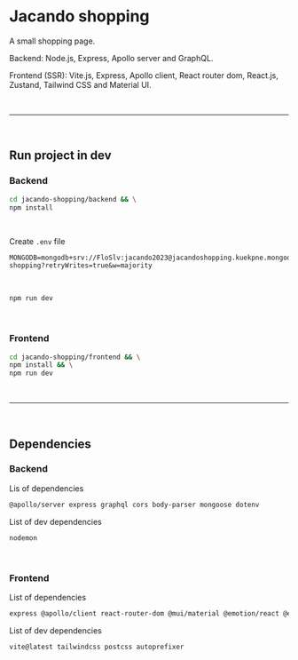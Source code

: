 # Jacando shopping
A small shopping page.

Backend: Node.js, Express, Apollo server and GraphQL.

Frontend (SSR): Vite.js, Express, Apollo client, React router dom, React.js, Zustand, Tailwind CSS and Material UI.

<br />

---


<br />

## Run project in dev
### Backend
```sh
cd jacando-shopping/backend && \
npm install
```

<br />

Create `.env` file
```env
MONGODB=mongodb+srv://FloSlv:jacando2023@jacandoshopping.kuekpne.mongodb.net/jacando-shopping?retryWrites=true&w=majority
```

<br />

```sh
npm run dev
```

<br />

### Frontend
```sh
cd jacando-shopping/frontend && \
npm install && \
npm run dev
```

<br />

---

<br />

## Dependencies
### Backend
Lis of dependencies
```sh
@apollo/server express graphql cors body-parser mongoose dotenv
```

List of dev dependencies
```sh
nodemon
```

<br />

### Frontend
List of dependencies
```sh
express @apollo/client react-router-dom @mui/material @emotion/react @emotion/styled clsx zustand
```

List of dev dependencies
```sh
vite@latest tailwindcss postcss autoprefixer
```
